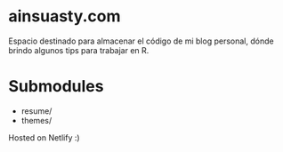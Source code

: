 # ainsuasty.com
Espacio destinado para almacenar el código de mi blog personal, dónde brindo algunos tips para trabajar en R.

# Submodules
- resume/
- themes/

Hosted on Netlify :)
